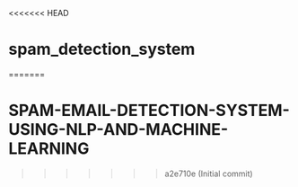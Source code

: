 <<<<<<< HEAD
# spam_detection_system
=======
# SPAM-EMAIL-DETECTION-SYSTEM-USING-NLP-AND-MACHINE-LEARNING
>>>>>>> a2e710e (Initial commit)
